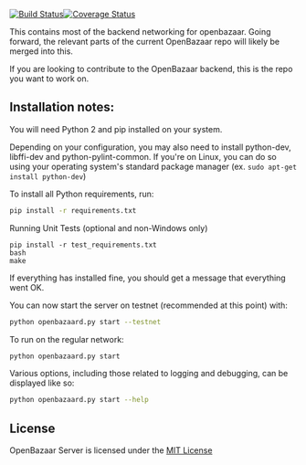 [![Build Status](https://travis-ci.org/OpenBazaar/OpenBazaar-Server.svg?branch=master)](https://travis-ci.org/OpenBazaar/OpenBazaar-Server)[![Coverage Status](https://coveralls.io/repos/OpenBazaar/OpenBazaar-Server/badge.svg?branch=master&service=github)](https://coveralls.io/github/OpenBazaar/OpenBazaar-Server?branch=master)

This contains most of the backend networking for openbazaar. Going forward, the relevant parts of the current OpenBazaar repo will likely be merged into this.

If you are looking to contribute to the OpenBazaar backend, this is the repo you want to work on.


Installation notes:
---------------------
You will need Python 2 and pip installed on your system.

Depending on your configuration, you may also need to install python-dev, libffi-dev and python-pylint-common. If you're on Linux, you can do so using your operating system's standard package manager (ex. `sudo apt-get install python-dev`)

To install all Python requirements, run:

```bash
pip install -r requirements.txt
```

Running Unit Tests (optional and non-Windows only)
```
pip install -r test_requirements.txt
bash
make
```

If everything has installed fine, you should get a message that everything went OK.

You can now start the server on testnet (recommended at this point) with:

```bash
python openbazaard.py start --testnet
```

To run on the regular network:

```bash
python openbazaard.py start
```

Various options, including those related to logging and debugging, can be displayed like so:

```bash
python openbazaard.py start --help
```

License
---------------------
OpenBazaar Server is licensed under the [MIT License](LICENSE)
